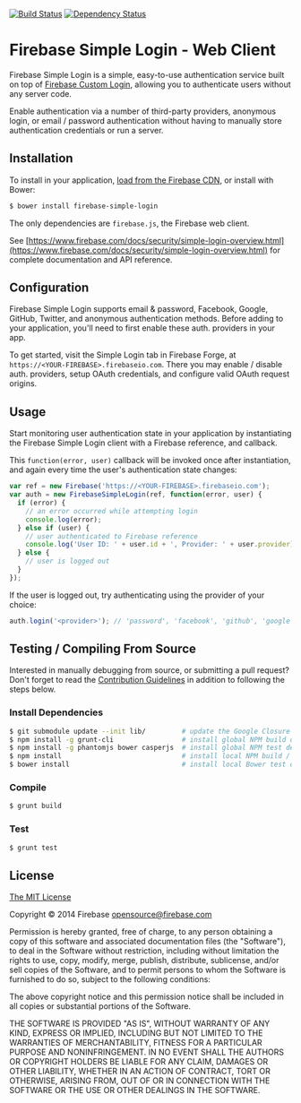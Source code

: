 [![Build Status](https://travis-ci.org/firebase/firebase-simple-login.png?branch=master)](https://travis-ci.org/firebase/firebase-simple-login) [![Dependency Status](https://gemnasium.com/firebase/firebase-simple-login.png)](https://gemnasium.com/firebase/firebase-simple-login)

# Firebase Simple Login - Web Client

Firebase Simple Login is a simple, easy-to-use authentication service built on
top of [Firebase Custom Login](https://www.firebase.com/docs/security/custom-login.html),
allowing you to authenticate users without any server code.

Enable authentication via a number of third-party providers, anonymous login, or email / password authentication without having to manually store authentication credentials or run a server.

## Installation

To install in your application, [load  from the Firebase CDN](https://www.firebase.com/docs/downloads.html),
or install with Bower:

```bash
$ bower install firebase-simple-login
```

The only dependencies are `firebase.js`, the Firebase web client.

See [https://www.firebase.com/docs/security/simple-login-overview.html](https://www.firebase.com/docs/security/simple-login-overview.html)
for complete documentation and API reference.

## Configuration

Firebase Simple Login supports email & password, Facebook, Google,
GitHub, Twitter, and anonymous authentication methods. Before adding to
your application, you'll need to first enable these auth. providers in your app.

To get started, visit the Simple Login tab in Firebase Forge, at
`https://<YOUR-FIREBASE>.firebaseio.com`. There you may enable / disable auth.
providers, setup OAuth credentials, and configure valid OAuth request origins.

## Usage

Start monitoring user authentication state in your application by instantiating
the Firebase Simple Login client with a Firebase reference, and callback.

This `function(error, user)` callback will be invoked once after instantiation,
and again every time the user's authentication state changes:

```javascript
var ref = new Firebase('https://<YOUR-FIREBASE>.firebaseio.com');
var auth = new FirebaseSimpleLogin(ref, function(error, user) {
  if (error) {
    // an error occurred while attempting login
    console.log(error);
  } else if (user) {
    // user authenticated to Firebase reference
    console.log('User ID: ' + user.id + ', Provider: ' + user.provider);
  } else {
    // user is logged out
  }
});
```

If the user is logged out, try authenticating using the provider of your choice:

```javascript
auth.login('<provider>'); // 'password', 'facebook', 'github', 'google', etc.
```

## Testing / Compiling From Source

Interested in manually debugging from source, or submitting a pull request?
Don't forget to read the [Contribution Guidelines](./CONTRIBUTING.md) in
addition to following the steps below.

### Install Dependencies

```bash
$ git submodule update --init lib/         # update the Google Closure library submodule
$ npm install -g grunt-cli                 # install global NPM build dependencies
$ npm install -g phantomjs bower casperjs  # install global NPM test dependencies
$ npm install                              # install local NPM build / test dependencies
$ bower install                            # install local Bower test dependencies
```

### Compile

```bash
$ grunt build
```

### Test

```bash
$ grunt test
```

License
-------
[The MIT License](http://firebase.mit-license.org)

Copyright © 2014 Firebase <opensource@firebase.com>

Permission is hereby granted, free of charge, to any person obtaining a copy of
this software and associated documentation files (the "Software"), to deal in
the Software without restriction, including without limitation the rights to
use, copy, modify, merge, publish, distribute, sublicense, and/or sell copies
of the Software, and to permit persons to whom the Software is furnished to do
so, subject to the following conditions:

The above copyright notice and this permission notice shall be included in all
copies or substantial portions of the Software.

THE SOFTWARE IS PROVIDED "AS IS", WITHOUT WARRANTY OF ANY KIND, EXPRESS OR
IMPLIED, INCLUDING BUT NOT LIMITED TO THE WARRANTIES OF MERCHANTABILITY,
FITNESS FOR A PARTICULAR PURPOSE AND NONINFRINGEMENT. IN NO EVENT SHALL THE
AUTHORS OR COPYRIGHT HOLDERS BE LIABLE FOR ANY CLAIM, DAMAGES OR OTHER
LIABILITY, WHETHER IN AN ACTION OF CONTRACT, TORT OR OTHERWISE, ARISING FROM,
OUT OF OR IN CONNECTION WITH THE SOFTWARE OR THE USE OR OTHER DEALINGS IN THE
SOFTWARE.
